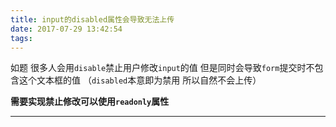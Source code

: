 ```yaml
---
title: input的disabled属性会导致无法上传
date: 2017-07-29 13:42:54
tags:
---
```

如题 很多人会用```disable```禁止用户修改```input```的值
但是同时会导致```form```提交时不包含这个文本框的值
（```disabled```本意即为禁用 所以自然不会上传）

**需要实现禁止修改可以使用```readonly```属性**


---